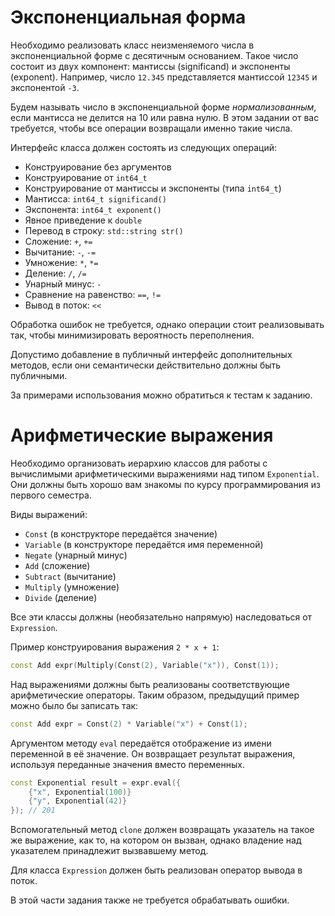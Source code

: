 # Экспоненциальная форма

Необходимо реализовать класс неизменяемого числа в экспоненциальной форме с десятичным основанием.
Такое число состоит из двух компонент: мантиссы (significand) и экспоненты (exponent).
Например, число `12.345` представляется мантиссой `12345` и экспонентой `-3`.

Будем называть число в экспоненциальной форме _нормализованным_, если мантисса не делится на 10 или равна нулю.
В этом задании от вас требуется, чтобы все операции возвращали именно такие числа.

Интерфейс класса должен состоять из следующих операций:

- Конструирование без аргументов
- Конструирование от `int64_t`
- Конструирование от мантиссы и экспоненты (типа `int64_t`)
- Мантисса: `int64_t significand()`
- Экспонента: `int64_t exponent()`
- Явное приведение к `double`
- Перевод в строку: `std::string str()`
- Сложение: `+`, `+=`
- Вычитание: `-`, `-=`
- Умножение: `*`, `*=`
- Деление: `/`, `/=`
- Унарный минус: `-`
- Сравнение на равенство: `==`, `!=`
- Вывод в поток: `<<`

Обработка ошибок не требуется, однако операции стоит реализовывать так, чтобы минимизировать вероятность переполнения.

Допустимо добавление в публичный интерфейс дополнительных методов, если они семантически действительно должны быть
публичными.

За примерами использования можно обратиться к тестам к заданию.

# Арифметические выражения

Необходимо организовать иерархию классов для работы с вычислимыми арифметическими выражениями над типом `Exponential`.
Они должны быть хорошо вам знакомы по курсу программирования из первого семестра.

Виды выражений:

- `Const` (в конструкторе передаётся значение)
- `Variable` (в конструкторе передаётся имя переменной)
- `Negate` (унарный минус)
- `Add` (сложение)
- `Subtract` (вычитание)
- `Multiply` (умножение)
- `Divide` (деление)

Все эти классы должны (необязательно напрямую) наследоваться от `Expression`.

Пример конструирования выражения `2 * x + 1`:

```cpp
const Add expr(Multiply(Const(2), Variable("x")), Const(1));
```

Над выражениями должны быть реализованы соответствующие арифметические операторы.
Таким образом, предыдущий пример можно было бы записать так:

```cpp
const Add expr = Const(2) * Variable("x") + Const(1);
```

Аргументом методу `eval` передаётся отображение из имени переменной в её значение.
Он возвращает результат выражения, используя переданные значения вместо переменных.

```cpp
const Exponential result = expr.eval({
    {"x", Exponential(100)}
    {"y", Exponential(42)}
}); // 201
```

Вспомогательный метод `clone` должен возвращать указатель на такое же выражение, как то, на котором он вызван,
однако владение над указателем принадлежит вызвавшему метод.

Для класса `Expression` должен быть реализован оператор вывода в поток.

В этой части задания также не требуется обрабатывать ошибки.
